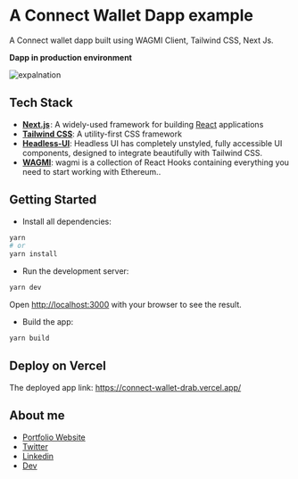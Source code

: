# A Connect Wallet Dapp example

A Connect wallet dapp built using WAGMI Client, Tailwind CSS, Next Js.


**Dapp in production environment**

![expalnation](https://user-images.githubusercontent.com/75235148/204169548-6e222ec5-0599-4811-9d47-afbb362e700b.png)

## Tech Stack

- [**Next.js**](https://nextjs.org/docs/getting-started) : A widely-used framework for building [React](https://reactjs.org/) applications
- [**Tailwind CSS**](https://tailwindcss.com/docs/installation): A utility-first CSS framework
- [**Headless-UI**](https://github.com/fisshy/react-scroll): Headless UI has completely unstyled, fully accessible UI components, designed to integrate beautifully with Tailwind CSS.
- [**WAGMI**](https://github.com/thebuilder/react-intersection-observer): wagmi is a collection of React Hooks containing everything you need to start working with Ethereum..



## Getting Started
- Install all dependencies:
```bash
yarn
# or 
yarn install
```

- Run the development server:

```bash
yarn dev
```
Open [http://localhost:3000](http://localhost:3000) with your browser to see the result.

- Build the app:
```bash
yarn build
```

## Deploy on Vercel
The deployed app link: https://connect-wallet-drab.vercel.app/


## About me
- [Portfolio Website](https://adebayo-s-portfolio.vercel.app/)
- [Twitter](https://twitter.com/Oleanji_sol)
- [Linkedin](https://www.linkedin.com/in/adebayo-olamilekan-oleanji/)
- [Dev](https://dev.to/oleanji)
